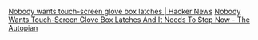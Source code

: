 
[Nobody wants touch-screen glove box latches | Hacker News](https://news.ycombinator.com/item?id=33390906)
[Nobody Wants Touch-Screen Glove Box Latches And It Needs To Stop Now - The Autopian](https://www.theautopian.com/nobody-wants-touch-screen-glove-box-latches-and-it-needs-to-stop-now/)
